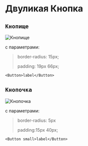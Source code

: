 # Двуликая Кнопка
## `Кнопище` 
![Кнопище](https://i.ibb.co/g9SW2SW/BTN.png)

с параметрами:
> border-radius: 15px;
> 
> padding: 19px 66px;
```
<Button>label</Button>
```
## `Кнопочка`
![Кнопочка](https://i.ibb.co/s24JcZD/BTNsm.png)

с параметрами:
> border-radius: 5px
> 
> padding:15px 40px;

```
<Button small>label</Button>
```
